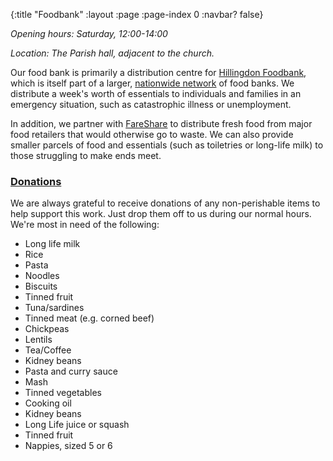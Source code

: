 {:title "Foodbank"
 :layout :page
 :page-index 0
 :navbar? false}

*Opening hours: Saturday, 12:00-14:00*

*Location: The Parish hall, adjacent to the church.*

Our food bank is primarily a distribution centre for [Hillingdon Foodbank](https://hillingdon.foodbank.org.uk/), which is itself part of a larger, [nationwide network](https://www.trusselltrust.org/) of food banks. We distribute a week's worth of essentials to individuals and families in an emergency situation, such as catastrophic illness or unemployment.

In addition, we partner with [FareShare](https://fareshare.org.uk/) to distribute fresh food from major food retailers that would otherwise go to waste. We can also provide smaller parcels of food and essentials (such as toiletries or long-life milk) to those struggling to make ends meet.

### [Donations](#donations)

We are always grateful to receive donations of any non-perishable items to help support this work. Just drop them off to us during our normal hours. We're most in need of the following:

 * Long life milk
 * Rice
 * Pasta
 * Noodles
 * Biscuits
 * Tinned fruit
 * Tuna/sardines
 * Tinned meat (e.g. corned beef)
 * Chickpeas
 * Lentils
 * Tea/Coffee
 * Kidney beans
 * Pasta and curry sauce
 * Mash
 * Tinned vegetables
 * Cooking oil
 * Kidney beans
 * Long Life juice or squash
 * Tinned fruit
 * Nappies, sized 5 or 6
